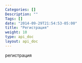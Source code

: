 ```yaml
---
Categories: []
Description: ""
Tags: []
date: "2014-09-29T21:54:53-05:00"
title: "Регистрация"
weight: 10
type: api_doc
layout: api_doc
---
```



регистрация
